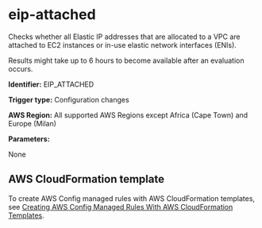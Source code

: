 # eip\-attached<a name="eip-attached"></a>

Checks whether all Elastic IP addresses that are allocated to a VPC are attached to EC2 instances or in\-use elastic network interfaces \(ENIs\)\.

Results might take up to 6 hours to become available after an evaluation occurs\.

**Identifier:** EIP\_ATTACHED

**Trigger type:** Configuration changes

**AWS Region:** All supported AWS Regions except Africa \(Cape Town\) and Europe \(Milan\)

**Parameters:**

 None   

## AWS CloudFormation template<a name="w22aac11c29c17d139c17"></a>

To create AWS Config managed rules with AWS CloudFormation templates, see [Creating AWS Config Managed Rules With AWS CloudFormation Templates](aws-config-managed-rules-cloudformation-templates.md)\.